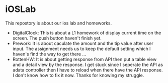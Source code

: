 # iOSLab

This repostory is about our ios lab and homeworks.
- DigitalClock: This is about a L1 homework of display current time on the screen. The push button haven't finish yet.
- Prework: It is about caculate the amount and the tip value after user input. The assignment needs us to keep the default setting which I haven's find the way to get there ... 
- RottenHW: It is about getting response from API then put a table view and a detail view by the response. 
  I get stuck since I seperate the API as adata controller then I have to reload when there have the API response.
  I don't know how to fix it now. 
  Thanks for knowing my struggle.

